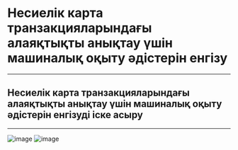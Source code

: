 # Несиелік карта транзакцияларындағы алаяқтықты анықтау үшін машиналық оқыту әдістерін енгізу
_____
## Несиелік карта транзакцияларындағы алаяқтықты анықтау үшін машиналық оқыту әдістерін енгізуді іске асыру
_________

![image](https://github.com/Zhussip-dev/fraud-detect/assets/172851496/4a601848-e5d3-4cb8-bc68-0830e13a446c)
![image](https://github.com/Zhussip-dev/fraud-detect/assets/172851496/8d2c3733-705d-49f9-9734-dfbf362ee1f7)
